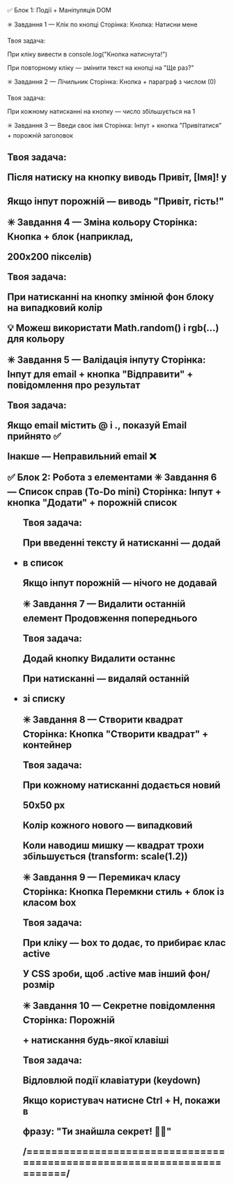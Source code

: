 ✅ Блок 1: Події + Маніпуляція DOM

✳️ Завдання 1 — Клік по кнопці Сторінка: Кнопка: Натисни мене

Твоя задача:

При кліку вивести в console.log("Кнопка натиснута!")

При повторному кліку — змінити текст на кнопці на "Ще раз?"

✳️ Завдання 2 — Лічильник Сторінка: Кнопка + параграф з числом (0)

Твоя задача:

При кожному натисканні на кнопку — число збільшується на 1

✳️ Завдання 3 — Введи своє імя Сторінка: Інпут + кнопка "Привітатися" + порожній
заголовок <h2>

Твоя задача:

Після натиску на кнопку виводь Привіт, [Імя]! у <h2>

Якщо інпут порожній — виводь "Привіт, гість!"

✳️ Завдання 4 — Зміна кольору Сторінка: Кнопка + блок (наприклад, <div> 200x200
пікселів)

Твоя задача:

При натисканні на кнопку змінюй фон блоку на випадковий колір

💡 Можеш використати Math.random() і rgb(...) для кольору

✳️ Завдання 5 — Валідація інпуту Сторінка: Інпут для email + кнопка
"Відправити" + повідомлення про результат

Твоя задача:

Якщо email містить @ і ., показуй Email прийнято ✅

Інакше — Неправильний email ❌

✅ Блок 2: Робота з елементами ✳️ Завдання 6 — Список справ (To-Do mini)
Сторінка: Інпут + кнопка "Додати" + порожній список <ul>

Твоя задача:

При введенні тексту й натисканні — додай <li> в список

Якщо інпут порожній — нічого не додавай

✳️ Завдання 7 — Видалити останній елемент Продовження попереднього

Твоя задача:

Додай кнопку Видалити останнє

При натисканні — видаляй останній <li> зі списку

✳️ Завдання 8 — Створити квадрат Сторінка: Кнопка "Створити квадрат" + контейнер

Твоя задача:

При кожному натисканні додається новий <div> 50x50 px

Колір кожного нового — випадковий

Коли наводиш мишку — квадрат трохи збільшується (transform: scale(1.2))

✳️ Завдання 9 — Перемикач класу Сторінка: Кнопка Перемкни стиль + блок із класом
box

Твоя задача:

При кліку — box то додає, то прибирає клас active

У CSS зроби, щоб .active мав інший фон/розмір

✳️ Завдання 10 — Секретне повідомлення Сторінка: Порожній <p> + натискання
будь-якої клавіші

Твоя задача:

Відловлюй події клавіатури (keydown)

Якщо користувач натисне Ctrl + H, покажи в <p> фразу: "Ти знайшла секрет! 🕵️‍♀️"

/=======================================================================/
